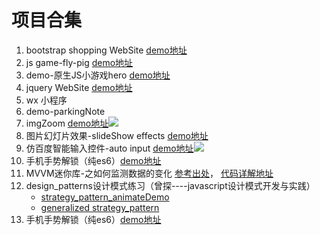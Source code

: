 # 项目合集 #
1. bootstrap shopping WebSite [demo地址](https://pressuregit.github.io/projects-show/bootstrap-%E7%BD%91%E7%AB%992/)
2. js game-fly-pig  [demo地址](https://pressuregit.github.io/project/demo-flappy-pig/)
3. demo-原生JS小游戏hero [demo地址](https://pressuregit.github.io/projects-show/demo-%E5%8E%9F%E7%94%9FJS%E5%B0%8F%E6%B8%B8%E6%88%8Fhero/)
4. jquery WebSite [demo地址](https://pressuregit.github.io/projects-show/jquery-website%20shopping/)
5. wx 小程序
6. demo-parkingNote
7. imgZoom [demo地址](https://pressuregit.github.io/projects-show/imageZoom/)![](http://i.imgur.com/SE2cBPG.gif)
8. 图片幻灯片效果-slideShow effects [demo地址](https://pressuregit.github.io/projects-show/slideSho-efects/)
9. 仿百度智能输入控件-auto input [demo地址](https://pressuregit.github.io/projects-show/autoInput-Component/)![](http://i.imgur.com/M6oehYg.gif)
10. 手机手势解锁（纯es6）[demo地址](https://pressuregit.github.io/projects-show/handlock/)
11. MVVM迷你库-之如何监测数据的变化 [参考出处](https://github.com/HcySunYang/jsonob)， [代码详解地址](http://hcysun.me/2016/04/28/JavaScript%E5%AE%9E%E7%8E%B0MVVM%E4%B9%8B%E6%88%91%E5%B0%B1%E6%98%AF%E6%83%B3%E7%9B%91%E6%B5%8B%E4%B8%80%E4%B8%AA%E6%99%AE%E9%80%9A%E5%AF%B9%E8%B1%A1%E7%9A%84%E5%8F%98%E5%8C%96/)
12. design_patterns设计模式练习（曾探----javascript设计模式开发与实践）
	- [strategy_pattern_animateDemo](https://dsb123dsb.github.io/projects/strategy_pattern_animateDemo/)
	- [generalized strategy_pattern](https://dsb123dsb.github.io/projects/generalized_strategy_pattern/)
13. 手机手势解锁（纯es6）[demo地址](https://pressuregit.github.io/projects-show/handlock/)

